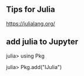 Tips for Julia
-----------------------------

https://julialang.org/


add julia to Jupyter
--------------------

julia> using Pkg

julia> Pkg.add("IJulia")

